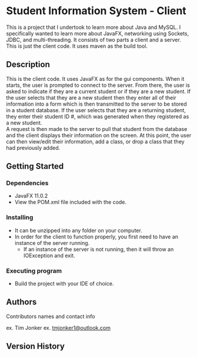 # Student Information System - Client

This is a project that I undertook to learn more about Java and MySQL.  I specifically wanted to learn more about JavaFX, 
networking using Sockets, JDBC, and multi-threading.  It consists of two parts a client and a server.  This is just the client 
code.  It uses maven as the build tool.

## Description

This is the client code.  It uses JavaFX as for the gui components.  When it starts, the user is prompted to connect to the server.
From there, the user is asked to indicate if they are a current student or if they are a new student.  If the user selects that they are a new
student then they enter all of their information into a form which is then transmitted to the server to be stored in a student database.
If the user selects that they are a returning student, they enter their student ID #, which was generated when they registered as a new student.  
A request is then made to the server to pull that student from the database and the client displays their information on the screen.  At this point,
the user can then view/edit their information, add a class, or drop a class that they had previously added.

## Getting Started

### Dependencies

* JavaFX 11.0.2
* View the POM.xml file included with the code.

### Installing

* It can be unzipped into any folder on your computer.
* In order for the client to function properly, you first need to have an instance of the server running.
	* If an instance of the server is not running, then it will throw an IOException and exit.


### Executing program

* Build the project with your IDE of choice.


## Authors

Contributors names and contact info

ex. Tim Jonker
ex. tmjonker1@outlook.com

## Version History


